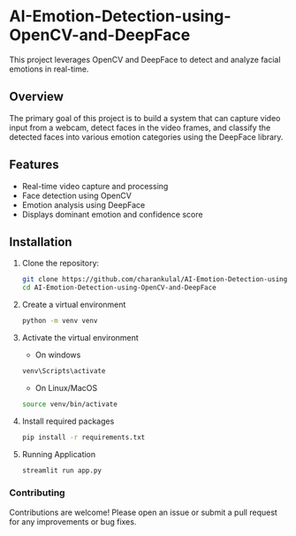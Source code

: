 # AI-Emotion-Detection-using-OpenCV-and-DeepFace

This project leverages OpenCV and DeepFace to detect and analyze facial emotions in real-time.

## Overview

The primary goal of this project is to build a system that can capture video input from a webcam, detect faces in the video frames, and classify the detected faces into various emotion categories using the DeepFace library.

## Features

- Real-time video capture and processing
- Face detection using OpenCV
- Emotion analysis using DeepFace
- Displays dominant emotion and confidence score

## Installation

1. Clone the repository:

   ```bash
   git clone https://github.com/charankulal/AI-Emotion-Detection-using-OpenCV-and-DeepFace.git
   cd AI-Emotion-Detection-using-OpenCV-and-DeepFace
   ```

2. Create a virtual environment

   ```bash
   python -m venv venv
    ```

3. Activate the virtual environment

   - On windows
  
    ```bash
    venv\Scripts\activate
    ```

    - On Linux/MacOS
  
    ```bash
    source venv/bin/activate
    ```

4. Install required packages

   ```bash
   pip install -r requirements.txt
   ```

5. Running Application

   ```bash
   streamlit run app.py
   ```

### Contributing

Contributions are welcome! Please open an issue or submit a pull request for any improvements or bug fixes.
